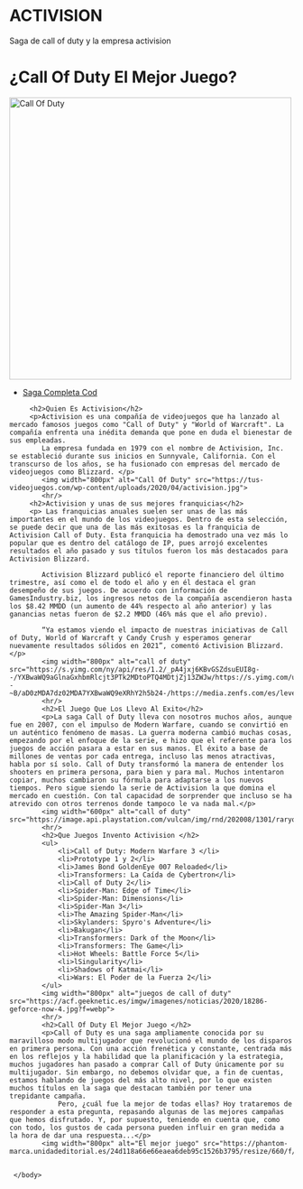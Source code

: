 # ACTIVISION
Saga de call of duty y la empresa activision
<!DOCTYPE html>
<html>
    <head>
        <meta charset="UTF-8"/>
        <title>Call Of Duty</title>
    </head>
     <body>
         <h1>¿Call Of Duty El Mejor Juego?</h1>
         <img width="500px" alt="Call Of Duty" src="https://as01.epimg.net/meristation/imagenes/2020/07/05/reportajes/1593941615_353889_1593942287_noticia_normal.jpg">
         <nav>
            <ul>
                <li>
                    <a href="css.html">
                        Saga Completa Cod
                    </a>
                </li>
            </ul>
        </nav>
         
         <h2>Quien Es Activision</h2>
         <p>Activision es una compañía de videojuegos que ha lanzado al mercado famosos juegos como "Call of Duty" y "World of Warcraft". La compañía enfrenta una inédita demanda que pone en duda el bienestar de sus empleadas.
            La empresa fundada en 1979 con el nombre de Activision, Inc. se estableció durante sus inicios en Sunnyvale, California. Con el transcurso de los años, se ha fusionado con empresas del mercado de videojuegos como Blizzard. </p>
            <img width="800px" alt="Call Of Duty" src="https://tus-videojuegos.com/wp-content/uploads/2020/04/activision.jpg">
            <hr/>
         <h2>Activision y unas de sus mejores franquicias</h2>
         <p> Las franquicias anuales suelen ser unas de las más importantes en el mundo de los videojuegos. Dentro de esta selección, se puede decir que una de las más exitosas es la franquicia de Activision Call of Duty. Esta franquicia ha demostrado una vez más lo popular que es dentro del catálogo de IP, pues arrojó excelentes resultados el año pasado y sus títulos fueron los más destacados para Activision Blizzard.

            Activision Blizzard publicó el reporte financiero del último trimestre, así como el de todo el año y en él destaca el gran desempeño de sus juegos. De acuerdo con información de GamesIndustry.biz, los ingresos netos de la compañía ascendieron hasta los $8.42 MMDD (un aumento de 44% respecto al año anterior) y las ganancias netas fueron de $2.2 MMDD (46% más que el año previo).
            
            “Ya estamos viendo el impacto de nuestras iniciativas de Call of Duty, World of Warcraft y Candy Crush y esperamos generar nuevamente resultados sólidos en 2021”, comentó Activision Blizzard. </p>
            <img width="800px" alt="call of duty" src="https://s.yimg.com/ny/api/res/1.2/_pA4jxj6KBvGSZdsuEUI8g--/YXBwaWQ9aGlnaGxhbmRlcjt3PTk2MDtoPTQ4MDtjZj13ZWJw/https://s.yimg.com/uu/api/res/1.2/xsIC6ySnZ2a09e9dAA4eKA--~B/aD0zMDA7dz02MDA7YXBwaWQ9eXRhY2h5b24-/https://media.zenfs.com/es/levelup_525/7e6968934b2ce9cd22247cfd0f01352e">
            <hr/>
            <h2>El Juego Que Los Llevo Al Exito</h2>
            <p>La saga Call of Duty lleva con nosotros muchos años, aunque fue en 2007, con el impulso de Modern Warfare, cuando se convirtió en un auténtico fenómeno de masas. La guerra moderna cambió muchas cosas, empezando por el enfoque de la serie, e hizo que el referente para los juegos de acción pasara a estar en sus manos. El éxito a base de millones de ventas por cada entrega, incluso las menos atractivas, habla por sí solo. Call of Duty transformó la manera de entender los shooters en primera persona, para bien y para mal. Muchos intentaron copiar, muchos cambiaron su fórmula para adaptarse a los nuevos tiempos. Pero sigue siendo la serie de Activision la que domina el mercado en cuestión. Con tal capacidad de sorprender que incluso se ha atrevido con otros terrenos donde tampoco le va nada mal.</p>
            <img width="600px" alt="call of duty" src="https://image.api.playstation.com/vulcan/img/rnd/202008/1301/raryqz0xAsk3HutslehRAW4A.png">
            <hr/>
            <h2>Que Juegos Invento Activision </h2>
            <ul>
                <li>Call of Duty: Modern Warfare 3 </li>
                <li>Prototype 1 y 2</li>
                <li>James Bond GoldenEye 007 Reloaded</li>
                <li>Transformers: La Caída de Cybertron</li>
                <li>Call of Duty 2</li>
                <li>Spider-Man: Edge of Time</li>
                <li>Spider-Man: Dimensions</li>
                <li>Spider-Man 3</li>
                <li>The Amazing Spider-Man</li>
                <li>Skylanders: Spyro's Adventure</li>
                <li>Bakugan</li>
                <li>Transformers: Dark of the Moon</li>
                <li>Transformers: The Game</li>
                <li>Hot Wheels: Battle Force 5</li>
                <li>lSingularity</li>
                <li>Shadows of Katmai</li>
                <li>Wars: El Poder de la Fuerza 2</li>
            </ul>
            <img width="800px" alt="juegos de call of duty" src="https://acf.geeknetic.es/imgw/imagenes/noticias/2020/18286-geforce-now-4.jpg?f=webp">
            <hr/>
            <h2>Call Of Duty El Mejor Juego </h2>
            <p>Call of Duty es una saga ampliamente conocida por su maravilloso modo multijugador que revolucionó el mundo de los disparos en primera persona. Con una acción frenética y constante, centrada más en los reflejos y la habilidad que la planificación y la estrategia, muchos jugadores han pasado a comprar Call of Duty únicamente por su multijugador. Sin embargo, no debemos olvidar que, a fin de cuentas, estamos hablando de juegos del más alto nivel, por lo que existen muchos títulos en la saga que destacan también por tener una trepidante campaña.
                Pero, ¿cuál fue la mejor de todas ellas? Hoy trataremos de responder a esta pregunta, repasando algunas de las mejores campañas que hemos disfrutado. Y, por supuesto, teniendo en cuenta que, como con todo, los gustos de cada persona pueden influir en gran medida a la hora de dar una respuesta...</p>
            <img width="800px" alt="El mejor juego" src="https://phantom-marca.unidadeditorial.es/24d118a66e66eaea6deb95c1526b3795/resize/660/f/webp/assets/multimedia/imagenes/2020/12/24/16088276965823.png">


     </body>
</html>
